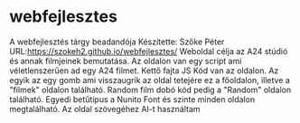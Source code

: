# webfejlesztes
A webfejlesztés tárgy beadandója
Készítette: Szőke Péter
URL:https://szokeh2.github.io/webfejlesztes/
Weboldal célja az A24 stúdió és annak filmjeinek bemutatása. Az oldalon van egy script ami véletlenszerűen ad egy A24 filmet.
Kettő fajta JS Kód van az oldalon. Az egyik az egy gomb ami visszaugrik az oldal tetejére ez a főoldalon, illetve a "filmek" oldalon található.
Random film dobó kód pedig a "Random" oldalon található.
Egyedi betűtípus a Nunito Font és szinte minden oldalon megtalálható.
Az oldal szövegéhez AI-t használtam
